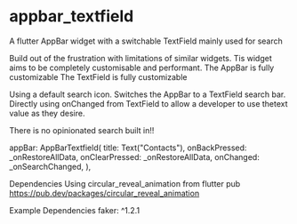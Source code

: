 # appbar_textfield

A flutter AppBar widget with a switchable TextField mainly used for search

Build out of the frustration with limitations of similar widgets.
Tis widget aims to be completely customisable and performant.
The AppBar is fully customizable
The TextField is fully customizable

Using a default search icon. Switches the AppBar to a TextField search bar.
Directly using onChanged from TextField to allow a developer to use thetext value as they desire.

There is no opinionated search built in!!

appBar: AppBarTextfield(
    title: Text("Contacts"),
    onBackPressed: _onRestoreAllData,
    onClearPressed: _onRestoreAllData,
    onChanged: _onSearchChanged,
),

Dependencies
Using circular_reveal_animation from flutter pub
https://pub.dev/packages/circular_reveal_animation

Example Dependencies
faker: ^1.2.1
